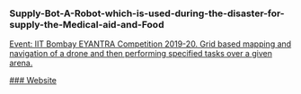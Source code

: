 ### Supply-Bot-A-Robot-which-is-used-during-the-disaster-for-supply-the-Medical-aid-and-Food

<a href="https://www.canva.com/design/DAESXVA6wIo/7e_bVoZPg86LasxuuDRGgQ/view?utm_content=DAESXVA6wIo&utm_campaign=designshare&utm_medium=link&utm_source=publishsharelink">

Event: IIT Bombay EYANTRA Competition 2019-20. Grid based mapping and navigation of a drone and then performing specified tasks over a given arena.










<a href="https://www.canva.com/design/DAESXVA6wIo/7e_bVoZPg86LasxuuDRGgQ/view?utm_content=DAESXVA6wIo&utm_campaign=designshare&utm_medium=link&utm_source=publishsharelink">
### Website
